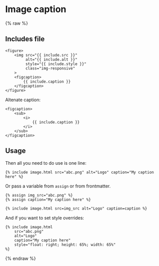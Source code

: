 # Image caption


{% raw %}

## Includes file

```liquid
<figure>
    <img src="{{ include.src }}"
         alt="{{ include.alt }}"
         style="{{ include.style }}"
         class="img-responsive"
    >
    <figcaption>
        {{ include.caption }}
    </figcaption>
</figure>
```

Altenate caption:

```liquid
<figcaption>
    <sub>
        <i>
            {{ include.caption }}
        </i>
    </sub>
</figcaption>
```


## Usage

Then all you need to do use is one line:

```liquid
{% include image.html src="abc.png" alt="Logo" caption="My caption here" %}
```

Or pass a variable from `assign` or from frontmatter.

```liquid
{% assign img_src="abc.png" %}
{% assign caption="My caption here" %}

{% include image.html src=img_src alt="Logo" caption=caption %}
```

And if you want to set style overrides:

```liquid
{% include image.html 
    src="abc.png" 
    alt="Logo"
    caption="My caption here"
    style="float: right; height: 65%; width: 65%"
%}
```


{% endraw %}
